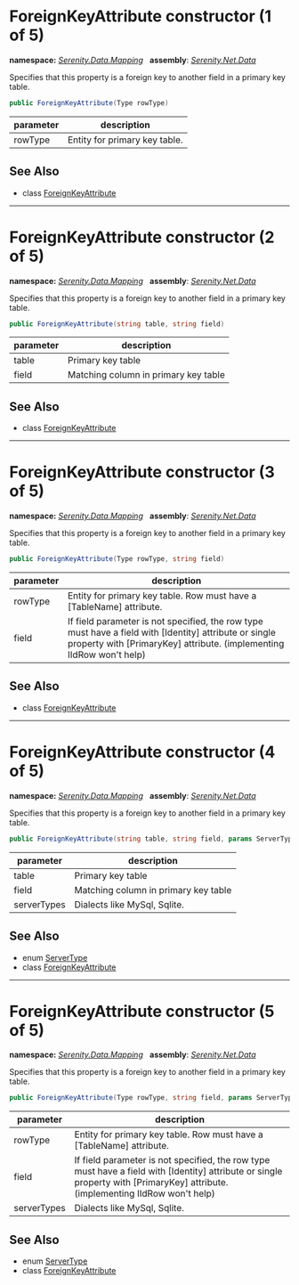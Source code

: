 # ForeignKeyAttribute constructor (1 of 5)
**namespace:** *[Serenity.Data.Mapping](../../README.md#serenity.data.mapping-namespace)*   **assembly**: *[Serenity.Net.Data](../../README.md)*

Specifies that this property is a foreign key to another field in a primary key table.

```csharp
public ForeignKeyAttribute(Type rowType)
```

| parameter | description |
| --- | --- |
| rowType | Entity for primary key table. |

## See Also

* class [ForeignKeyAttribute](../ForeignKeyAttribute.md)

---

# ForeignKeyAttribute constructor (2 of 5)
**namespace:** *[Serenity.Data.Mapping](../../README.md#serenity.data.mapping-namespace)*   **assembly**: *[Serenity.Net.Data](../../README.md)*

Specifies that this property is a foreign key to another field in a primary key table.

```csharp
public ForeignKeyAttribute(string table, string field)
```

| parameter | description |
| --- | --- |
| table | Primary key table |
| field | Matching column in primary key table |

## See Also

* class [ForeignKeyAttribute](../ForeignKeyAttribute.md)

---

# ForeignKeyAttribute constructor (3 of 5)
**namespace:** *[Serenity.Data.Mapping](../../README.md#serenity.data.mapping-namespace)*   **assembly**: *[Serenity.Net.Data](../../README.md)*

Specifies that this property is a foreign key to another field in a primary key table.

```csharp
public ForeignKeyAttribute(Type rowType, string field)
```

| parameter | description |
| --- | --- |
| rowType | Entity for primary key table. Row must have a [TableName] attribute. |
| field | If field parameter is not specified, the row type must have a field with [Identity] attribute or single property with [PrimaryKey] attribute. (implementing IIdRow won't help) |

## See Also

* class [ForeignKeyAttribute](../ForeignKeyAttribute.md)

---

# ForeignKeyAttribute constructor (4 of 5)
**namespace:** *[Serenity.Data.Mapping](../../README.md#serenity.data.mapping-namespace)*   **assembly**: *[Serenity.Net.Data](../../README.md)*

Specifies that this property is a foreign key to another field in a primary key table.

```csharp
public ForeignKeyAttribute(string table, string field, params ServerType[] serverTypes)
```

| parameter | description |
| --- | --- |
| table | Primary key table |
| field | Matching column in primary key table |
| serverTypes | Dialects like MySql, Sqlite. |

## See Also

* enum [ServerType](../../Serenity.Data/ServerType.md)
* class [ForeignKeyAttribute](../ForeignKeyAttribute.md)

---

# ForeignKeyAttribute constructor (5 of 5)
**namespace:** *[Serenity.Data.Mapping](../../README.md#serenity.data.mapping-namespace)*   **assembly**: *[Serenity.Net.Data](../../README.md)*

Specifies that this property is a foreign key to another field in a primary key table.

```csharp
public ForeignKeyAttribute(Type rowType, string field, params ServerType[] serverTypes)
```

| parameter | description |
| --- | --- |
| rowType | Entity for primary key table. Row must have a [TableName] attribute. |
| field | If field parameter is not specified, the row type must have a field with [Identity] attribute or single property with [PrimaryKey] attribute. (implementing IIdRow won't help) |
| serverTypes | Dialects like MySql, Sqlite. |

## See Also

* enum [ServerType](../../Serenity.Data/ServerType.md)
* class [ForeignKeyAttribute](../ForeignKeyAttribute.md)